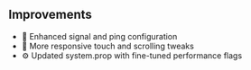 ## Improvements
- 📶 Enhanced signal and ping configuration
- 📲 More responsive touch and scrolling tweaks
- ⚙️ Updated system.prop with fine-tuned performance flags
